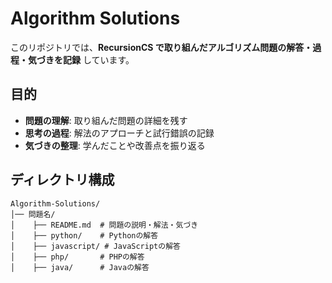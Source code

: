 # Algorithm Solutions

このリポジトリでは、**RecursionCS で取り組んだアルゴリズム問題の解答・過程・気づきを記録** しています。

## 目的
- **問題の理解**: 取り組んだ問題の詳細を残す
- **思考の過程**: 解法のアプローチと試行錯誤の記録
- **気づきの整理**: 学んだことや改善点を振り返る

## ディレクトリ構成
```plaintext
Algorithm-Solutions/
│── 問題名/
│    ├── README.md  # 問題の説明・解法・気づき
│    ├── python/    # Pythonの解答
│    ├── javascript/ # JavaScriptの解答
│    ├── php/       # PHPの解答
│    ├── java/      # Javaの解答
